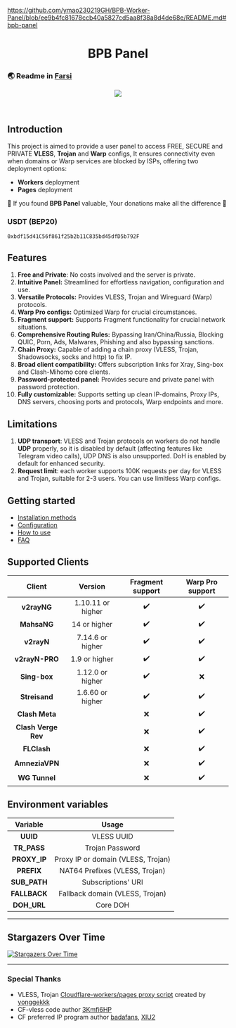 https://github.com/ymao230219GH/BPB-Worker-Panel/blob/ee9b4fc81678ccb40a5827cd5aa8f38a8d4de68e/README.md#bpb-panel

<h1 align="center">BPB Panel</h1>

### 🌏 Readme in [Farsi](README_fa.md)

<p align="center">
  <img src="docs/assets/images/panel-overview.jpg">
</p>
<br>

## Introduction

This project is aimed to provide a user panel to access FREE, SECURE and PRIVATE **VLESS**, **Trojan** and **Warp** configs, It ensures connectivity even when domains or Warp services are blocked by ISPs, offering two deployment options:

- **Workers** deployment
- **Pages** deployment

🌟 If you found **BPB Panel** valuable, Your donations make all the difference 🌟

### USDT (BEP20)

```text
0xbdf15d41C56f861f25b2b11C835bd45dfD5b792F
```

## Features

1. **Free and Private**: No costs involved and the server is private.
2. **Intuitive Panel:** Streamlined for effortless navigation, configuration and use.
3. **Versatile Protocols:** Provides VLESS, Trojan and Wireguard (Warp) protocols.
4. **Warp Pro configs:** Optimized Warp for crucial circumstances.
5. **Fragment support:** Supports Fragment functionality for crucial network situations.
6. **Comprehensive Routing Rules:** Bypassing Iran/China/Russia, Blocking QUIC, Porn, Ads, Malwares, Phishing and also bypassing sanctions.
7. **Chain Proxy:** Capable of adding a chain proxy (VLESS, Trojan, Shadowsocks, socks and http) to fix IP.
8. **Broad client compatibility:** Offers subscription links for Xray, Sing-box and Clash-Mihomo core clients.
9. **Password-protected panel:** Provides secure and private panel with password protection.
10. **Fully customizable:** Supports setting up clean IP-domains, Proxy IPs, DNS servers, choosing ports and protocols, Warp endpoints and more.

## Limitations

1. **UDP transport**: VLESS and Trojan protocols on workers do not handle **UDP** properly, so it is disabled by default (affecting features like Telegram video calls), UDP DNS is also unsupported. DoH is enabled by default for enhanced security.
2. **Request limit**: each worker supports 100K requests per day for VLESS and Trojan, suitable for 2-3 users. You can use limitless Warp configs.

## Getting started

- [Installation methods](https://bia-pain-bache.github.io/BPB-Worker-Panel/installation/wizard/)
- [Configuration](https://bia-pain-bache.github.io/BPB-Worker-Panel/configuration/)
- [How to use](https://bia-pain-bache.github.io/BPB-Worker-Panel/usage/)
- [FAQ](https://bia-pain-bache.github.io/BPB-Worker-Panel/faq/)

## Supported Clients

|       Client        |      Version      |  Fragment support  |  Warp Pro support  |
| :-----------------: | :---------------: | :----------------: | :----------------: |
|     **v2rayNG**     | 1.10.11 or higher | :heavy_check_mark: | :heavy_check_mark: |
|     **MahsaNG**     |   14 or higher    | :heavy_check_mark: | :heavy_check_mark: |
|     **v2rayN**      | 7.14.6 or higher  | :heavy_check_mark: | :heavy_check_mark: |
|   **v2rayN-PRO**    |   1.9 or higher   | :heavy_check_mark: | :heavy_check_mark: |
|    **Sing-box**     | 1.12.0 or higher  | :heavy_check_mark: |        :x:         |
|    **Streisand**    | 1.6.60 or higher  | :heavy_check_mark: | :heavy_check_mark: |
|   **Clash Meta**    |                   |        :x:         | :heavy_check_mark: |
| **Clash Verge Rev** |                   |        :x:         | :heavy_check_mark: |
|     **FLClash**     |                   |        :x:         | :heavy_check_mark: |
|   **AmneziaVPN**    |                   |        :x:         | :heavy_check_mark: |
|    **WG Tunnel**    |                   |        :x:         | :heavy_check_mark: |

## Environment variables

|   Variable   |               Usage                |
| :----------: | :--------------------------------: |
|   **UUID**   |             VLESS UUID             |
| **TR_PASS**  |          Trojan Password           |
| **PROXY_IP** | Proxy IP or domain (VLESS, Trojan) |
|  **PREFIX**  |   NAT64 Prefixes (VLESS, Trojan)   |
| **SUB_PATH** |         Subscriptions' URI         |
| **FALLBACK** |  Fallback domain (VLESS, Trojan)   |
| **DOH_URL**  |              Core DOH              |

---

## Stargazers Over Time

[![Stargazers Over Time](https://starchart.cc/bia-pain-bache/BPB-Worker-Panel.svg?variant=adaptive)](https://starchart.cc/bia-pain-bache/BPB-Worker-Panel)

---

### Special Thanks

- VLESS, Trojan [Cloudflare-workers/pages proxy script](https://github.com/yonggekkk/Cloudflare-workers-pages-vless) created by [yonggekkk](https://github.com/yonggekkk)
- CF-vless code author [3Kmfi6HP](https://github.com/3Kmfi6HP/EDtunnel)
- CF preferred IP program author [badafans](https://github.com/badafans/Cloudflare-IP-SpeedTest), [XIU2](https://github.com/XIU2/CloudflareSpeedTest)
